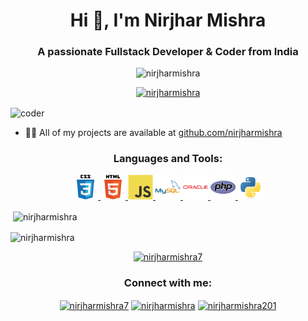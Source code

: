 <h1 align="center">Hi 👋, I'm Nirjhar Mishra</h1>
<h3 align="center">A passionate Fullstack Developer & Coder from India</h3>

<p align="center"> <img src="https://komarev.com/ghpvc/?username=nirjharmishra&label=Profile%20views&color=0e75b6&style=flat" alt="nirjharmishra" /> </p>

<p align="center"> <a href="https://github.com/ryo-ma/github-profile-trophy"><img src="https://github-profile-trophy.vercel.app/?username=nirjharmishra" alt="nirjharmishra" /></a> </p>

<img align=center src="https://user-images.githubusercontent.com/55389276/140866485-8fb1c876-9a8f-4d6a-98dc-08c4981eaf70.gif" alt="coder">



- 👨‍💻 All of my projects are available at [github.com/nirjharmishra](github.com/nirjharmishra)


<h3 align="center">Languages and Tools:</h3>
<p align="center"> <a href="https://www.w3schools.com/css/" target="_blank" rel="noreferrer"> <img src="https://raw.githubusercontent.com/devicons/devicon/master/icons/css3/css3-original-wordmark.svg" alt="css3" width="40" height="40"/> </a> <a href="https://www.w3.org/html/" target="_blank" rel="noreferrer"> <img src="https://raw.githubusercontent.com/devicons/devicon/master/icons/html5/html5-original-wordmark.svg" alt="html5" width="40" height="40"/> </a> <a href="https://developer.mozilla.org/en-US/docs/Web/JavaScript" target="_blank" rel="noreferrer"> <img src="https://raw.githubusercontent.com/devicons/devicon/master/icons/javascript/javascript-original.svg" alt="javascript" width="40" height="40"/> </a> <a href="https://www.mysql.com/" target="_blank" rel="noreferrer"> <img src="https://raw.githubusercontent.com/devicons/devicon/master/icons/mysql/mysql-original-wordmark.svg" alt="mysql" width="40" height="40"/> </a> <a href="https://www.oracle.com/" target="_blank" rel="noreferrer"> <img src="https://raw.githubusercontent.com/devicons/devicon/master/icons/oracle/oracle-original.svg" alt="oracle" width="40" height="40"/> </a> <a href="https://www.php.net" target="_blank" rel="noreferrer"> <img src="https://raw.githubusercontent.com/devicons/devicon/master/icons/php/php-original.svg" alt="php" width="40" height="40"/> </a> <a href="https://www.python.org" target="_blank" rel="noreferrer"> <img src="https://raw.githubusercontent.com/devicons/devicon/master/icons/python/python-original.svg" alt="python" width="40" height="40"/> </a> </p>

<p>&nbsp;<img align="center" src="https://github-readme-stats.vercel.app/api?username=nirjharmishra&show_icons=true&locale=en" alt="nirjharmishra" /></p>

<p><img align="center" src="https://github-readme-streak-stats.herokuapp.com/?user=nirjharmishra&" alt="nirjharmishra" /></p>
</center>

<p align="center"> <a href="https://twitter.com/nirjharmishra7" target="blank"><img src="https://img.shields.io/twitter/follow/nirjharmishra7?logo=twitter&style=for-the-badge" alt="nirjharmishra7" /></a> </p>

<h3 align="center">Connect with me:</h3>
<p align="center">
<a href="https://twitter.com/nirjharmishra7" target="blank"><img align="center" src="https://raw.githubusercontent.com/rahuldkjain/github-profile-readme-generator/master/src/images/icons/Social/twitter.svg" alt="nirjharmishra7" height="30" width="40" /></a>
<a href="https://linkedin.com/in/nirjharmishra" target="blank"><img align="center" src="https://raw.githubusercontent.com/rahuldkjain/github-profile-readme-generator/master/src/images/icons/Social/linked-in-alt.svg" alt="nirjharmishra" height="30" width="40" /></a>
<a href="https://www.hackerrank.com/nirjharmishra201" target="blank"><img align="center" src="https://raw.githubusercontent.com/rahuldkjain/github-profile-readme-generator/master/src/images/icons/Social/hackerrank.svg" alt="nirjharmishra201" height="30" width="40" /></a>
</p>


